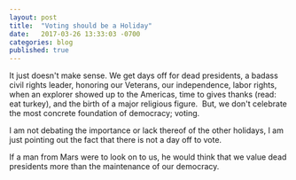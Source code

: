 ```yaml
---
layout: post
title:  "Voting should be a Holiday"
date:   2017-03-26 13:33:03 -0700
categories: blog
published: true
---
```

It just doesn't make sense. We get days off for dead presidents, a badass civil rights leader, honoring our Veterans, our independence, labor rights, when an explorer showed up to the Americas, time to gives thanks (read: eat turkey), and the birth of a major religious figure.  But, we don't celebrate the most concrete foundation of democracy; voting.

I am not debating the importance or lack thereof of the other holidays, I am just pointing out the fact that there is not a day off to vote.

If a man from Mars were to look on to us, he would think that we value dead presidents more than the maintenance of our democracy.